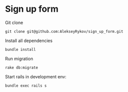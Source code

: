 # Sign up form

Git clone
```
git clone git@github.com:AlekseyRykov/sign_up_form.git
```
Install all dependencies
```
bundle install
```
Run migration
```
rake db:migrate
```
Start rails in development env:
```
bundle exec rails s
